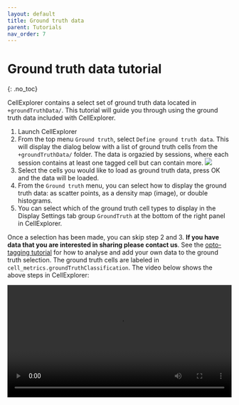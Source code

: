 ```yaml
---
layout: default
title: Ground truth data
parent: Tutorials
nav_order: 7
---
```

# Ground truth data tutorial
{: .no_toc}

CellExplorer contains a select set of ground truth data located in `+groundTruthData/`. This tutorial will guide you through using the ground truth data included with CellExplorer.

1. Launch CellExplorer
2. From the top menu `Ground truth`, select `Define ground truth data`. This will display the dialog below with a list of ground truth cells from the `+groundTruthData/` folder. The data is orgazied by sessions, where each session contains at least one tagged cell but can contain more.
![](https://buzsakilab.com/wp/wp-content/uploads/2020/10/GroundTruthCellsDialog_v2.png)
3. Select the cells you would like to load as ground truth data, press OK and the data will be loaded.
4. From the `Ground truth` menu, you can select how to display the ground truth data: as scatter points, as a density map (image), or double histograms.
5. You can select which of the ground truth cell types to display in the Display Settings tab group `GroundTruth` at the bottom of the right panel in CellExplorer.

Once a selection has been made, you can skip step 2 and 3. __If you have data that you are interested in sharing please contact us__. See the [opto-tagging tutorial](/tutorials/optotagging-tutorial/) for how to analyse and add your own data to the ground truth selection. The ground truth cells are labeled in `cell_metrics.groundTruthClassification`.  The video below shows the above steps in CellExplorer:

<video width="100%" height="auto" controls="controls">
  <source src="https://buzsakilab.com/wp/wp-content/uploads/2020/01/GroundTruthTutorial.mp4" type="video/mp4">
</video>

